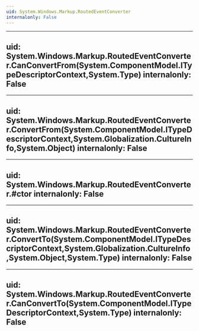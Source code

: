 ```yaml
---
uid: System.Windows.Markup.RoutedEventConverter
internalonly: False
---
```


---
uid: System.Windows.Markup.RoutedEventConverter.CanConvertFrom(System.ComponentModel.ITypeDescriptorContext,System.Type)
internalonly: False
---

---
uid: System.Windows.Markup.RoutedEventConverter.ConvertFrom(System.ComponentModel.ITypeDescriptorContext,System.Globalization.CultureInfo,System.Object)
internalonly: False
---

---
uid: System.Windows.Markup.RoutedEventConverter.#ctor
internalonly: False
---

---
uid: System.Windows.Markup.RoutedEventConverter.ConvertTo(System.ComponentModel.ITypeDescriptorContext,System.Globalization.CultureInfo,System.Object,System.Type)
internalonly: False
---

---
uid: System.Windows.Markup.RoutedEventConverter.CanConvertTo(System.ComponentModel.ITypeDescriptorContext,System.Type)
internalonly: False
---
